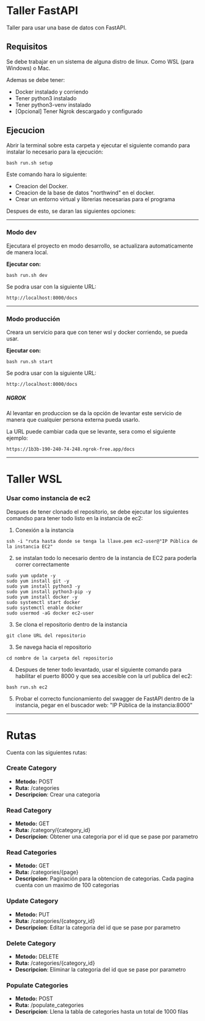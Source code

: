 # Taller FastAPI
Taller para usar una base de datos con FastAPI.


## Requisitos
Se debe trabajar en un sistema de alguna distro de linux. Como  WSL (para Windows) o Mac.

Ademas se debe tener:

- Docker instalado y corriendo
- Tener python3 instalado
- Tener python3-venv instalado
- [Opcional] Tener Ngrok descargado y configurado


## Ejecucion
Abrir la terminal sobre esta carpeta y ejecutar el siguiente comando para instalar lo necesario para la ejecución:

```
bash run.sh setup
```

Este comando hara lo siguiente:

- Creacion del Docker.
- Creacion de la base de datos "northwind" en el docker. 
- Crear un entorno virtual y librerias necesarias para el programa

Despues de esto, se daran las siguientes opciones:

---
### Modo dev
Ejecutara el proyecto en modo desarrollo, se actualizara automaticamente de manera local.

**Ejecutar con:**

```
bash run.sh dev
```

Se podra usar con la siguiente URL:

```
http://localhost:8000/docs
```

---
### Modo producción
Creara un servicio para que con tener wsl y docker corriendo, se pueda usar.

**Ejecutar con:**

```
bash run.sh start
```

Se podra usar con la siguiente URL:

```
http://localhost:8000/docs
```

##### NGROK
Al levantar en produccion se da la opción de levantar este servicio de manera que cualquier persona externa pueda usarlo.

La URL puede cambiar cada que se levante, sera como el siguiente ejemplo:

```
https://1b3b-190-240-74-248.ngrok-free.app/docs
```

----------------------------------------------------------------------------------------------------------------------------------------------------------------------------------------

# Taller WSL
### Usar como instancia de ec2
Despues de tener clonado el repositorio, se debe ejecutar los siguientes comandso para tener todo listo en la instancia de ec2:
1. Conexión a la instancia

```
ssh -i "ruta hasta donde se tenga la llave.pem ec2-user@"IP Pública de la instancia EC2"
```
2. se instalan todo lo necesario dentro de la instancia de EC2 para poderla correr correctamente
```
sudo yum update -y
sudo yum install git -y
sudo yum install python3 -y
sudo yum install python3-pip -y
sudo yum install docker -y
sudo systemctl start docker
sudo systemctl enable docker
sudo usermod -aG docker ec2-user
```
3. Se clona el repositorio dentro de la instancia
```
git clone URL del repositorio
```
3. Se navega hacia el repositorio
```
cd nombre de la carpeta del repositorio
```

4. Despues de tener todo levantado, usar el siguiente comando para habilitar el puerto 8000 y que sea accesible con la url publica del ec2:

```
bash run.sh ec2
```

5. Probar el correcto funcionamiento del swagger de FastAPI dentro de la instancia, pegar en el buscador web:
"IP Pública de la instancia:8000"


----------------------------------------------------------------------------------------------------------------------------------------------------------------------------------------
# Rutas
Cuenta con las siguientes rutas:

### Create Category
- **Metodo:** POST
- **Ruta:** /categories
- **Descripcion**: Crear una categoria

### Read Category
- **Metodo:** GET
- **Ruta:** /category/{category_id}
- **Descripcion**: Obtener una categoria por el id que se pase por parametro

### Read Categories
- **Metodo:** GET
- **Ruta:** /categories/{page}
- **Descripcion**: Paginación para la obtencion de categorias. Cada pagina cuenta con un maximo de 100 categorias

### Update Category
- **Metodo:** PUT
- **Ruta:** /categories/{category_id}
- **Descripcion**: Editar la categoria del id que se pase por parametro

### Delete Category
- **Metodo:** DELETE
- **Ruta:** /categories/{category_id}
- **Descripcion**: Eliminar la categoria del id que se pase por parametro

### Populate Categories
- **Metodo:** POST
- **Ruta:** /populate_categories
- **Descripcion**: Llena la tabla de categories hasta un total de 1000 filas
